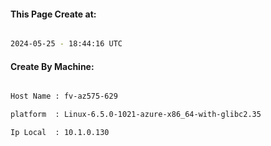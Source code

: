 
   
#### This Page Create at:

```bash

2024-05-25 - 18:44:16 UTC

```

#### Create By Machine:

```bash

Host Name : fv-az575-629

platform  : Linux-6.5.0-1021-azure-x86_64-with-glibc2.35

Ip Local  : 10.1.0.130

```

